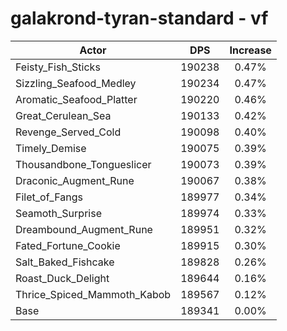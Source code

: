 # galakrond-tyran-standard - vf
| Actor | DPS | Increase |
|---|:---:|:---:|
|Feisty_Fish_Sticks|190238|0.47%|
|Sizzling_Seafood_Medley|190234|0.47%|
|Aromatic_Seafood_Platter|190220|0.46%|
|Great_Cerulean_Sea|190133|0.42%|
|Revenge_Served_Cold|190098|0.40%|
|Timely_Demise|190075|0.39%|
|Thousandbone_Tongueslicer|190073|0.39%|
|Draconic_Augment_Rune|190067|0.38%|
|Filet_of_Fangs|189977|0.34%|
|Seamoth_Surprise|189974|0.33%|
|Dreambound_Augment_Rune|189951|0.32%|
|Fated_Fortune_Cookie|189915|0.30%|
|Salt_Baked_Fishcake|189828|0.26%|
|Roast_Duck_Delight|189644|0.16%|
|Thrice_Spiced_Mammoth_Kabob|189567|0.12%|
|Base|189341|0.00%|
